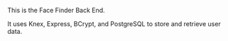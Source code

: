 This is the Face Finder Back End.

It uses Knex, Express, BCrypt, and PostgreSQL to store and retrieve user data.
